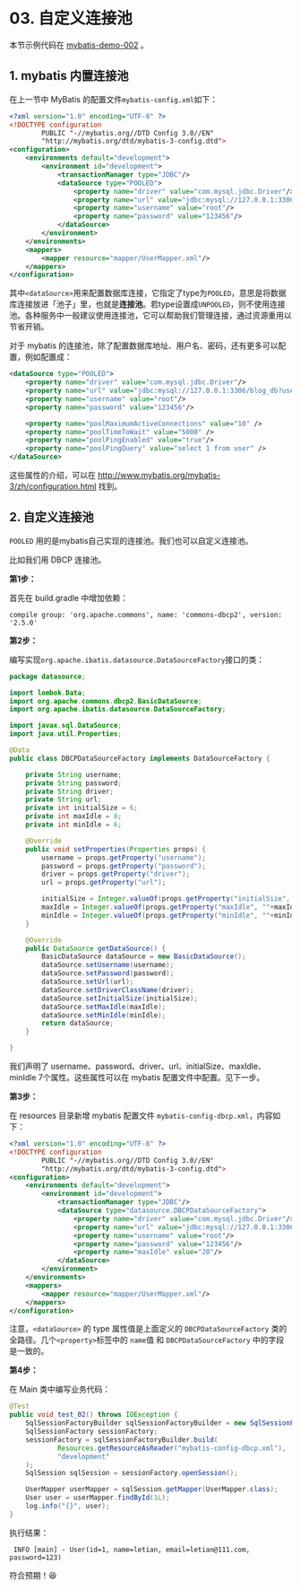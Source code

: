 # 03. 自定义连接池

本节示例代码在 [mybatis-demo-002](../../demo/mybatis-demo-002) 。

## 1. mybatis 内置连接池
在上一节中 MyBatis 的配置文件`mybatis-config.xml`如下：

```xml
<?xml version="1.0" encoding="UTF-8" ?>
<!DOCTYPE configuration
        PUBLIC "-//mybatis.org//DTD Config 3.0//EN"
        "http://mybatis.org/dtd/mybatis-3-config.dtd">
<configuration>
    <environments default="development">
        <environment id="development">
            <transactionManager type="JDBC"/>
            <dataSource type="POOLED">
                <property name="driver" value="com.mysql.jdbc.Driver"/>
                <property name="url" value="jdbc:mysql://127.0.0.1:3306/blog_db?useUnicode=true&amp;characterEncoding=utf8"/>
                <property name="username" value="root"/>
                <property name="password" value="123456"/>
            </dataSource>
        </environment>
    </environments>
    <mappers>
        <mapper resource="mapper/UserMapper.xml"/>
    </mappers>
</configuration>
```
其中`<dataSource>`用来配置数据库连接，它指定了type为`POOLED`，意思是将数据库连接放进「池子」里，也就是**连接池**。若type设置成`UNPOOLED`，则不使用连接池。各种服务中一般建议使用连接池，它可以帮助我们管理连接，通过资源重用以节省开销。

对于 mybatis 的连接池，除了配置数据库地址、用户名、密码，还有更多可以配置，例如配置成：

```xml
<dataSource type="POOLED">
    <property name="driver" value="com.mysql.jdbc.Driver"/>
    <property name="url" value="jdbc:mysql://127.0.0.1:3306/blog_db?useUnicode=true&amp;characterEncoding=utf8"/>
    <property name="username" value="root"/>
    <property name="password" value="123456"/>

    <property name="poolMaximumActiveConnections" value="10" />
    <property name="poolTimeToWait" value="5000" />
    <property name="poolPingEnabled" value="true"/>
    <property name="poolPingQuery" value="select 1 from user" />
</dataSource>
```

这些属性的介绍，可以在 http://www.mybatis.org/mybatis-3/zh/configuration.html 找到。


## 2. 自定义连接池

`POOLED` 用的是mybatis自己实现的连接池。我们也可以自定义连接池。

比如我们用 DBCP 连接池。

**第1步：**

首先在 build.gradle 中增加依赖：
```plain
compile group: 'org.apache.commons', name: 'commons-dbcp2', version: '2.5.0'
```

**第2步：**

编写实现`org.apache.ibatis.datasource.DataSourceFactory`接口的类：
```java
package datasource;

import lombok.Data;
import org.apache.commons.dbcp2.BasicDataSource;
import org.apache.ibatis.datasource.DataSourceFactory;

import javax.sql.DataSource;
import java.util.Properties;

@Data
public class DBCPDataSourceFactory implements DataSourceFactory {

    private String username;
    private String password;
    private String driver;
    private String url;
    private int initialSize = 6;
    private int maxIdle = 8;
    private int minIdle = 6;

    @Override
    public void setProperties(Properties props) {
        username = props.getProperty("username");
        password = props.getProperty("password");
        driver = props.getProperty("driver");
        url = props.getProperty("url");

        initialSize = Integer.valueOf(props.getProperty("initialSize", ""+initialSize));
        maxIdle = Integer.valueOf(props.getProperty("maxIdle", ""+maxIdle));
        minIdle = Integer.valueOf(props.getProperty("minIdle", ""+minIdle));
    }

    @Override
    public DataSource getDataSource() {
        BasicDataSource dataSource = new BasicDataSource();
        dataSource.setUsername(username);
        dataSource.setPassword(password);
        dataSource.setUrl(url);
        dataSource.setDriverClassName(driver);
        dataSource.setInitialSize(initialSize);
        dataSource.setMaxIdle(maxIdle);
        dataSource.setMinIdle(minIdle);
        return dataSource;
    }

}
```
我们声明了 username、password、driver、url、initialSize、maxIdle、minIdle 7个属性。这些属性可以在 mybatis 配置文件中配置。见下一步。

**第3步：**

在 resources 目录新增 mybatis 配置文件 `mybatis-config-dbcp.xml`，内容如下：
```xml
<?xml version="1.0" encoding="UTF-8" ?>
<!DOCTYPE configuration
        PUBLIC "-//mybatis.org//DTD Config 3.0//EN"
        "http://mybatis.org/dtd/mybatis-3-config.dtd">
<configuration>
    <environments default="development">
        <environment id="development">
            <transactionManager type="JDBC"/>
            <dataSource type="datasource.DBCPDataSourceFactory">
                <property name="driver" value="com.mysql.jdbc.Driver"/>
                <property name="url" value="jdbc:mysql://127.0.0.1:3306/blog_db?useUnicode=true&amp;characterEncoding=utf8"/>
                <property name="username" value="root"/>
                <property name="password" value="123456"/>
                <property name="maxIdle" value="20"/>
            </dataSource>
        </environment>
    </environments>
    <mappers>
        <mapper resource="mapper/UserMapper.xml"/>
    </mappers>
</configuration>
```

注意，`<dataSource>` 的 type 属性值是上面定义的 `DBCPDataSourceFactory` 类的全路径。几个`<property>`标签中的 `name`值 和 `DBCPDataSourceFactory` 中的字段是一致的。

**第4步：**

在 Main 类中编写业务代码：
```java
@Test
public void test_02() throws IOException {
    SqlSessionFactoryBuilder sqlSessionFactoryBuilder = new SqlSessionFactoryBuilder();
    SqlSessionFactory sessionFactory;
    sessionFactory = sqlSessionFactoryBuilder.build(
            Resources.getResourceAsReader("mybatis-config-dbcp.xml"),
            "development"
    );
    SqlSession sqlSession = sessionFactory.openSession();

    UserMapper userMapper = sqlSession.getMapper(UserMapper.class);
    User user = userMapper.findById(1L);
    log.info("{}", user);
}
```

执行结果：
```
 INFO [main] - User(id=1, name=letian, email=letian@111.com, password=123)
```

符合预期！😆